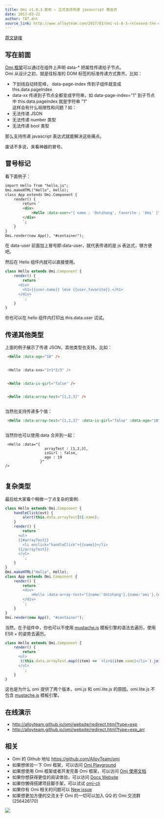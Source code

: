 ```yaml
---
title: Omi v1.0.3 发布 – 正式支持传递 javascript 表达式
date: 2017-03-22
author: TAT.dnt
source_link: http://www.alloyteam.com/2017/03/omi-v1-0-3-released-the-official-support-passing-javascript-expressions/
---
```


[原文链接](https://github.com/AlloyTeam/omi/blob/master/tutorial/js-expression.md)

## 写在前面

[Omi 框架](https://github.com/AlloyTeam/omi)可以通过在组件上声明 data-\* 把属性传递给子节点。  
Omi 从设计之初，就是往标准的 DOM 标签的标准传递方式靠齐。比如：

-   下划线自动转驼峰， data-page-index 传到子组件就变成 this.data.pageIndex
-   data-xx 传递到子节点全都变成字符串，如 data-page-index="1" 到子节点中 this.data.pageIndex 就是字符串 "1"  
    这样会有什么局限性和问题？如：
-   无法传递 JSON
-   无法传递 number 类型
-   无法传递 bool 类型

那么支持传递 javascript 表达式就能解决这些痛点。

废话不多说，来看神器的冒号。

## 冒号标记

看下面例子：

```html
import Hello from "hello.js";
Omi.makeHTML("Hello", Hello);
class App extends Omi.Component {
    render() {
        return `
        <div>
            <Hello :data-user="{ name : 'Dntzhang', favorite : 'Omi' }" />
        </div>
        `;
    }
}
Omi.render(new App(), "#container");
```

在 data-user 前面加上冒号即:data-user，就代表传递的是 js 表达式，够方便吧。

然后在 Hello 组件内就可以直接使用。

```javascript
class Hello extends Omi.Component {
    render() {
        return `
      <div>
        <h1>{{user.name}} love {{user.favorite}}.</h1>
      </div>
        `;
    }
}
```

你也可以在 hello 组件内打印出 this.data.user 试试。

## 传递其他类型

上面的例子展示了传递 JSON，其他类型也支持。比如：

```html
 <Hello :data-age="18" />
 
```

```c
 <Hello :data-xxx="1+1*2/3" />
 
```

```html
 <Hello :data-is-girl="false" />
 
```

```html
 <Hello :data-array-test="[1,2,3]" />
 
```

当然也支持传递多个值：

```html
 <Hello :data-array-test="[1,2,3]" :data-is-girl="false" :data-age="18"/>
 
```

当然你也可以使用:data 合并到一起：

     <Hello :data="{
                      arrayTest : [1,2,3], 
                      isGirl : false, 
                      age : 19
                    }"
    />
     

## 复杂类型

最后给大家看个稍微一丁点复杂的案例:

```javascript
class Hello extends Omi.Component {
    handleClick(evt) {
        alert(this.data.arrayTest[0].name);
    }
    render() {
        return `
      <ul>
      {{#arrayTest}}
        <li onclick="handleClick">{{name}}</li>
      {{/arrayTest}}
      </ul>
        `;
    }
}
Omi.makeHTML("Hello", Hello);
class App extends Omi.Component {
    render() {
        return `
        <div>
            <Hello :data-array-test="[{name:'dntzhang'},{name:'omi'},{name:'AlloyTeam'}]" />
        </div>
        `;
    }
}
Omi.render(new App(), "#container");
```

当然，在子组件中，你也可以不使用 [mustache.js](https://github.com/janl/mustache.js) 模板引擎的语法去遍历，使用 ES6 + 的姿势去遍历。

```javascript
class Hello extends Omi.Component {
    render() {
        return `
      <ul>
       ${this.data.arrayTest.map((item) => `<li>${item.name}</li>`).join("")}
      </ul>
        `;
    }
}
```

这也是为什么 omi 提供了两个版本，omi.js 和 omi.lite.js 的原因。omi.lite.js 不包含 [mustache.js](https://github.com/janl/mustache.js) 模板引擎。

## 在线演示

-   <http://alloyteam.github.io/omi/website/redirect.html?type=exp>
-   <http://alloyteam.github.io/omi/website/redirect.html?type=exp_arr>

## 相关

-   Omi 的 Github 地址 <https://github.com/AlloyTeam/omi>
-   如果想体验一下 Omi 框架，可以访问 [Omi Playground](http://alloyteam.github.io/omi/example/playground/)
-   如果想使用 Omi 框架或者开发完善 Omi 框架，可以访问 [Omi 使用文档](https://github.com/AlloyTeam/omi/tree/master/docs#omi使用文档)
-   如果你想获得更佳的阅读体验，可以访问 [Docs Website](http://alloyteam.github.io/omi/website/docs.html)
-   如果你懒得搭建项目脚手架，可以试试 [omi-cli](https://github.com/AlloyTeam/omi/tree/master/cli)
-   如果你有 Omi 相关的问题可以 [New issue](https://github.com/AlloyTeam/omi/issues/new)
-   如果想更加方便的交流关于 Omi 的一切可以加入 QQ 的 Omi 交流群 (256426170)

![](http://images2015.cnblogs.com/blog/105416/201702/105416-20170208095745213-1049686133.png)